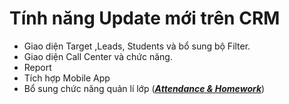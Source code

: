# Tính năng Update mới trên CRM

* Giao diện Target ,Leads, Students và bổ sung bộ Filter. 
* Giao diện Call Center và chức năng. 
* Report 
* Tích hợp Mobile App 
* Bổ sung chức năng quản lí lớp \([_**Attendance & Homework**_](https://help.dotb.vn/bo-phan-giao-vu/quan-li-lop-hoc#diem-danh-sms-bai-hoc-sau-moi-buoi-hoc)\)


